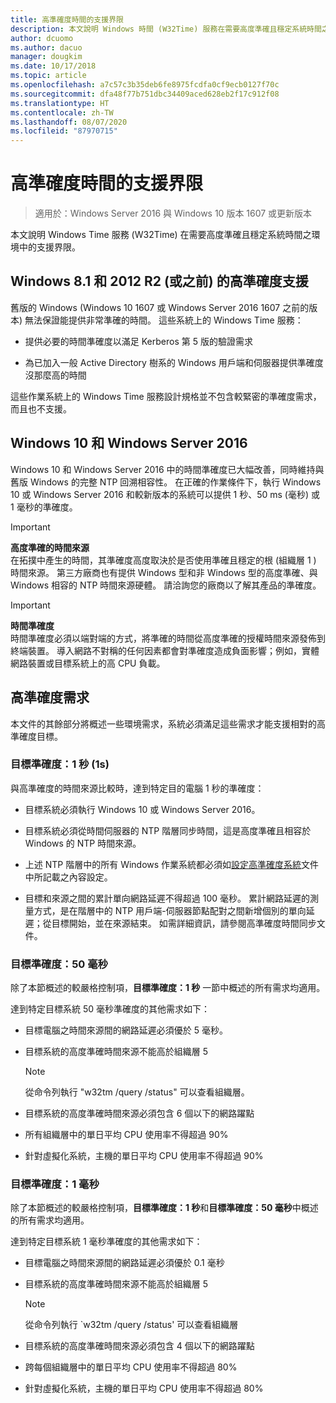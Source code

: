 ```yaml
---
title: 高準確度時間的支援界限
description: 本文說明 Windows 時間 (W32Time) 服務在需要高度準確且穩定系統時間之環境中的支援界限。
author: dcuomo
ms.author: dacuo
manager: dougkim
ms.date: 10/17/2018
ms.topic: article
ms.openlocfilehash: a7c57c3b35deb6fe8975fcdfa0cf9ecb0127f70c
ms.sourcegitcommit: dfa48f77b751dbc34409aced628eb2f17c912f08
ms.translationtype: HT
ms.contentlocale: zh-TW
ms.lasthandoff: 08/07/2020
ms.locfileid: "87970715"
---
```

# <a name="support-boundary-for-high-accuracy-time"></a>高準確度時間的支援界限

>適用於：Windows Server 2016 與 Windows 10 版本 1607 或更新版本

本文說明 Windows Time 服務 (W32Time) 在需要高度準確且穩定系統時間之環境中的支援界限。

## <a name="high-accuracy-support-for-windows-81-and-2012-r2-or-prior"></a>Windows 8.1 和 2012 R2 (或之前) 的高準確度支援

舊版的 Windows (Windows 10 1607 或 Windows Server 2016 1607 之前的版本) 無法保證能提供非常準確的時間。 這些系統上的 Windows Time 服務：

-   提供必要的時間準確度以滿足 Kerberos 第 5 版的驗證需求

-   為已加入一般 Active Directory 樹系的 Windows 用戶端和伺服器提供準確度沒那麼高的時間

這些作業系統上的 Windows Time 服務設計規格並不包含較緊密的準確度需求，而且也不支援。

## <a name="windows-10-and-windows-server-2016"></a>Windows 10 和 Windows Server 2016

Windows 10 和 Windows Server 2016 中的時間準確度已大幅改善，同時維持與舊版 Windows 的完整 NTP 回溯相容性。 在正確的作業條件下，執行 Windows 10 或 Windows Server 2016 和較新版本的系統可以提供 1 秒、50 ms (毫秒) 或 1 毫秒的準確度。

>[!IMPORTANT]
>**高度準確的時間來源**<br>
>在拓撲中產生的時間，其準確度高度取決於是否使用準確且穩定的根 (組織層 1 ) 時間來源。 第三方廠商也有提供 Windows 型和非 Windows 型的高度準確、與 Windows 相容的 NTP 時間來源硬體。 請洽詢您的廠商以了解其產品的準確度。

>[!IMPORTANT]
>**時間準確度**<br>
>時間準確度必須以端對端的方式，將準確的時間從高度準確的授權時間來源發佈到終端裝置。 導入網路不對稱的任何因素都會對準確度造成負面影響；例如，實體網路裝置或目標系統上的高 CPU 負載。

## <a name="high-accuracy-requirements"></a>高準確度需求

本文件的其餘部分將概述一些環境需求，系統必須滿足這些需求才能支援相對的高準確度目標。

### <a name="target-accuracy-1-second-1s"></a>目標準確度：1 秒 (1s)

與高準確度的時間來源比較時，達到特定目的電腦 1 秒的準確度：

-   目標系統必須執行 Windows 10 或 Windows Server 2016。

-   目標系統必須從時間伺服器的 NTP 階層同步時間，這是高度準確且相容於 Windows 的 NTP 時間來源。

-   上述 NTP 階層中的所有 Windows 作業系統都必須如[設定高準確度系統](configuring-systems-for-high-accuracy.md)文件中所記載之內容設定。

-   目標和來源之間的累計單向網路延遲不得超過 100 毫秒。 累計網路延遲的測量方式，是在階層中的 NTP 用戶端-伺服器節點配對之間新增個別的單向延遲；從目標開始，並在來源結束。 如需詳細資訊，請參閱高準確度時間同步文件。

### <a name="target-accuracy-50-milliseconds"></a>目標準確度：50 毫秒

除了本節概述的較嚴格控制項，**目標準確度：1 秒** 一節中概述的所有需求均適用。

達到特定目標系統 50 毫秒準確度的其他需求如下：

-   目標電腦之時間來源間的網路延遲必須優於 5 毫秒。

-   目標系統的高度準確時間來源不能高於組織層 5

    >[!Note]
    >從命令列執行 "w32tm /query /status" 可以查看組織層。

-   目標系統的高度準確時間來源必須包含 6 個以下的網路躍點

-   所有組織層中的單日平均 CPU 使用率不得超過 90%

-   針對虛擬化系統，主機的單日平均 CPU 使用率不得超過 90%

### <a name="target-accuracy-1-millisecond"></a>目標準確度：1 毫秒

除了本節概述的較嚴格控制項，**目標準確度：1 秒**和**目標準確度：50 毫秒**中概述的所有需求均適用。

達到特定目標系統 1 毫秒準確度的其他需求如下：

-   目標電腦之時間來源間的網路延遲必須優於 0.1 毫秒

-   目標系統的高度準確時間來源不能高於組織層 5

    >[!Note]
    >從命令列執行 `w32tm /query /status' 可以查看組織層

-   目標系統的高度準確時間來源必須包含 4 個以下的網路躍點

-   跨每個組織層中的單日平均 CPU 使用率不得超過 80%

-   針對虛擬化系統，主機的單日平均 CPU 使用率不得超過 80%
